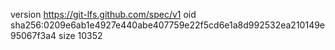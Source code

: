 version https://git-lfs.github.com/spec/v1
oid sha256:0209e6ab1e4927e440abe407759e22f5cd6e1a8d992532ea210149e95067f3a4
size 10352
